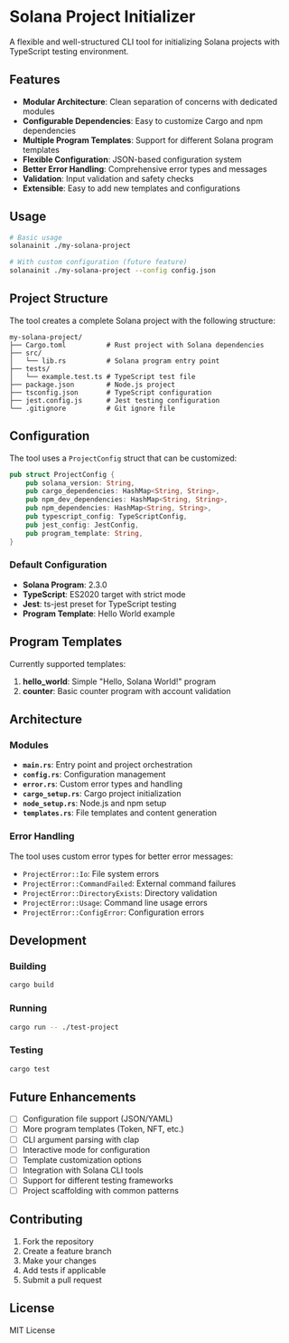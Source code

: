 # Solana Project Initializer

A flexible and well-structured CLI tool for initializing Solana projects with TypeScript testing environment.

## Features

- **Modular Architecture**: Clean separation of concerns with dedicated modules
- **Configurable Dependencies**: Easy to customize Cargo and npm dependencies
- **Multiple Program Templates**: Support for different Solana program templates
- **Flexible Configuration**: JSON-based configuration system
- **Better Error Handling**: Comprehensive error types and messages
- **Validation**: Input validation and safety checks
- **Extensible**: Easy to add new templates and configurations

## Usage

```bash
# Basic usage
solanainit ./my-solana-project

# With custom configuration (future feature)
solanainit ./my-solana-project --config config.json
```

## Project Structure

The tool creates a complete Solana project with the following structure:

```
my-solana-project/
├── Cargo.toml          # Rust project with Solana dependencies
├── src/
│   └── lib.rs          # Solana program entry point
├── tests/
│   └── example.test.ts # TypeScript test file
├── package.json        # Node.js project
├── tsconfig.json       # TypeScript configuration
├── jest.config.js      # Jest testing configuration
└── .gitignore          # Git ignore file
```

## Configuration

The tool uses a `ProjectConfig` struct that can be customized:

```rust
pub struct ProjectConfig {
    pub solana_version: String,
    pub cargo_dependencies: HashMap<String, String>,
    pub npm_dev_dependencies: HashMap<String, String>,
    pub npm_dependencies: HashMap<String, String>,
    pub typescript_config: TypeScriptConfig,
    pub jest_config: JestConfig,
    pub program_template: String,
}
```

### Default Configuration

- **Solana Program**: 2.3.0
- **TypeScript**: ES2020 target with strict mode
- **Jest**: ts-jest preset for TypeScript testing
- **Program Template**: Hello World example

## Program Templates

Currently supported templates:

1. **hello_world**: Simple "Hello, Solana World!" program
2. **counter**: Basic counter program with account validation

## Architecture

### Modules

- **`main.rs`**: Entry point and project orchestration
- **`config.rs`**: Configuration management
- **`error.rs`**: Custom error types and handling
- **`cargo_setup.rs`**: Cargo project initialization
- **`node_setup.rs`**: Node.js and npm setup
- **`templates.rs`**: File templates and content generation

### Error Handling

The tool uses custom error types for better error messages:

- `ProjectError::Io`: File system errors
- `ProjectError::CommandFailed`: External command failures
- `ProjectError::DirectoryExists`: Directory validation
- `ProjectError::Usage`: Command line usage errors
- `ProjectError::ConfigError`: Configuration errors

## Development

### Building

```bash
cargo build
```

### Running

```bash
cargo run -- ./test-project
```

### Testing

```bash
cargo test
```

## Future Enhancements

- [ ] Configuration file support (JSON/YAML)
- [ ] More program templates (Token, NFT, etc.)
- [ ] CLI argument parsing with clap
- [ ] Interactive mode for configuration
- [ ] Template customization options
- [ ] Integration with Solana CLI tools
- [ ] Support for different testing frameworks
- [ ] Project scaffolding with common patterns

## Contributing

1. Fork the repository
2. Create a feature branch
3. Make your changes
4. Add tests if applicable
5. Submit a pull request

## License

MIT License
